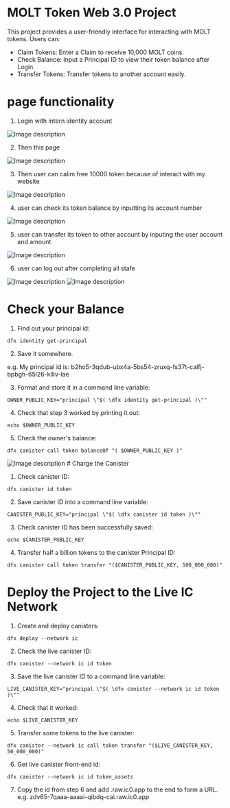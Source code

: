#  MOLT Token Web 3.0 Project
This project provides a user-friendly interface for interacting with MOLT tokens. Users can:

- Claim Tokens: Enter a Claim to receive 10,000 MOLT coins.
- Check Balance: Input a Principal ID to view their token balance after Login.
- Transfer Tokens: Transfer tokens to another account easily.

# page functionality

1. Login with intern identity account
<img src="./src/token_assets/assets/Images/img10.png" alt="Image description">

2. Then this page 

<img src="./src/token_assets/assets/Images/img.png" alt="Image description">

3. Then user can calim free 10000 token because of interact with my website

<img src="./src/token_assets/assets/Images/img2.png" alt="Image description">

4. user can check its token balance by inputting its account number
<img src="./src/token_assets/assets/Images/img3.png" alt="Image description"> 

5. user can transfer its token to other account by inputing the user account and amount

<img src="./src/token_assets/assets/Images/img4.png" alt="Image description">

6. user can log out after completing all stafe

<img src="./src/token_assets/assets/Images/img6.png" alt="Image description">

<img src="./src/token_assets/assets/Images/img7.png" alt="Image description">




# Check your Balance

1. Find out your principal id:

```
dfx identity get-principal
```

2. Save it somewhere.

e.g. My principal id is: b2ho5-3qdub-ubx4a-5bs54-zruxq-fs37t-calfj-bpbgh-65l26-klliv-lae


3. Format and store it in a command line variable:
```
OWNER_PUBLIC_KEY="principal \"$( \dfx identity get-principal )\""
```

4. Check that step 3 worked by printing it out:
```
echo $OWNER_PUBLIC_KEY
```

5. Check the owner's balance:
```
dfx canister call token balanceOf "( $OWNER_PUBLIC_KEY )"
```
<img src="./src/token_assets/assets/Images/img.png" alt="Image description">
# Charge the Canister


1. Check canister ID:
```
dfx canister id token
```

2. Save canister ID into a command line variable:
```
CANISTER_PUBLIC_KEY="principal \"$( \dfx canister id token )\""
```

3. Check canister ID has been successfully saved:
```
echo $CANISTER_PUBLIC_KEY
```

4. Transfer half a billion tokens to the canister Principal ID:
```
dfx canister call token transfer "($CANISTER_PUBLIC_KEY, 500_000_000)"
```

# Deploy the Project to the Live IC Network

1. Create and deploy canisters:

```
dfx deploy --network ic
```

2. Check the live canister ID:
```
dfx canister --network ic id token
```

3. Save the live canister ID to a command line variable:
```
LIVE_CANISTER_KEY="principal \"$( \dfx canister --network ic id token )\""
```

4. Check that it worked:
```
echo $LIVE_CANISTER_KEY
```

5. Transfer some tokens to the live canister:
```
dfx canister --network ic call token transfer "($LIVE_CANISTER_KEY, 50_000_000)"
```

6. Get live canister front-end id:
```
dfx canister --network ic id token_assets
```
7. Copy the id from step 6 and add .raw.ic0.app to the end to form a URL.
e.g. zdv65-7qaaa-aaaai-qibdq-cai.raw.ic0.app